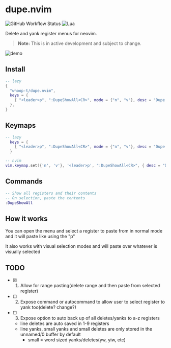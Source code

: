 # dupe.nvim

![GitHub Workflow Status](https://img.shields.io/github/actions/workflow/status/ellisonleao/nvim-plugin-template/lint-test.yml?branch=main&style=for-the-badge)
![Lua](https://img.shields.io/badge/Made%20with%20Lua-blueviolet.svg?style=for-the-badge&logo=lua)

Delete and yank register menus for neovim.

> **Note:** This is in active development and subject to change.

![demo](https://github.com/user-attachments/assets/c460ae24-00da-49dd-a88f-ee15eb61b9c8)

## Install
```lua
-- lazy
{
  "whoop-t/dupe.nvim",
  keys = {
    { "<leader>p", ":DupeShowAll<CR>", mode = {"n", "v"}, desc = "Dupe Show Menu" },
  },
}
```

## Keymaps
```lua
-- lazy
  keys = {
    { "<leader>p", ":DupeShowAll<CR>", mode = {"n", "v"}, desc = "Dupe Show Menu" },
  }

-- nvim
vim.keymap.set({'n', 'v'}, '<leader>p', ":DupeShowAll<CR>", { desc = "Dupe Show Menu" })
```

## Commands
```lua
-- Show all registers and their contents
-- On selection, paste the contents
:DupeShowAll
```

## How it works
You can open the menu and select a register to paste from in normal mode and it will paste like using the "p"

It also works with visual selection modes and will paste over whatever is visually selected

## TODO

- [x] 1. Allow for range pasting(delete range and then paste from selected register)
- [ ] 2. Expose command or autocommand to allow user to select register to yank too(delete? change?)
- [ ] 3. Expose option to auto back up of all deletes/yanks to a-z registers
    - line deletes are auto saved in 1-9 registers
    - line yanks, small yanks and small deletes are only stored in the unnamed/0 buffer by default
        - small = word sized yanks/deletes(yw, yiw, etc)
